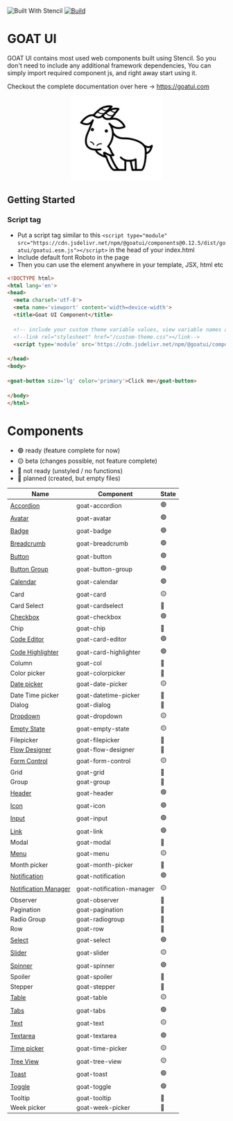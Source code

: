 ![Built With Stencil](https://img.shields.io/badge/-Built%20With%20Stencil-16161d.svg?logo=data%3Aimage%2Fsvg%2Bxml%3Bbase64%2CPD94bWwgdmVyc2lvbj0iMS4wIiBlbmNvZGluZz0idXRmLTgiPz4KPCEtLSBHZW5lcmF0b3I6IEFkb2JlIElsbHVzdHJhdG9yIDE5LjIuMSwgU1ZHIEV4cG9ydCBQbHVnLUluIC4gU1ZHIFZlcnNpb246IDYuMDAgQnVpbGQgMCkgIC0tPgo8c3ZnIHZlcnNpb249IjEuMSIgaWQ9IkxheWVyXzEiIHhtbG5zPSJodHRwOi8vd3d3LnczLm9yZy8yMDAwL3N2ZyIgeG1sbnM6eGxpbms9Imh0dHA6Ly93d3cudzMub3JnLzE5OTkveGxpbmsiIHg9IjBweCIgeT0iMHB4IgoJIHZpZXdCb3g9IjAgMCA1MTIgNTEyIiBzdHlsZT0iZW5hYmxlLWJhY2tncm91bmQ6bmV3IDAgMCA1MTIgNTEyOyIgeG1sOnNwYWNlPSJwcmVzZXJ2ZSI%2BCjxzdHlsZSB0eXBlPSJ0ZXh0L2NzcyI%2BCgkuc3Qwe2ZpbGw6I0ZGRkZGRjt9Cjwvc3R5bGU%2BCjxwYXRoIGNsYXNzPSJzdDAiIGQ9Ik00MjQuNywzNzMuOWMwLDM3LjYtNTUuMSw2OC42LTkyLjcsNjguNkgxODAuNGMtMzcuOSwwLTkyLjctMzAuNy05Mi43LTY4LjZ2LTMuNmgzMzYuOVYzNzMuOXoiLz4KPHBhdGggY2xhc3M9InN0MCIgZD0iTTQyNC43LDI5Mi4xSDE4MC40Yy0zNy42LDAtOTIuNy0zMS05Mi43LTY4LjZ2LTMuNkgzMzJjMzcuNiwwLDkyLjcsMzEsOTIuNyw2OC42VjI5Mi4xeiIvPgo8cGF0aCBjbGFzcz0ic3QwIiBkPSJNNDI0LjcsMTQxLjdIODcuN3YtMy42YzAtMzcuNiw1NC44LTY4LjYsOTIuNy02OC42SDMzMmMzNy45LDAsOTIuNywzMC43LDkyLjcsNjguNlYxNDEuN3oiLz4KPC9zdmc%2BCg%3D%3D&colorA=16161d&style=flat-square)
[![Build](https://github.com/goatui/components/workflows/Build/badge.svg)](https://github.com/goatui/components/actions?workflow=Build)



# GOAT UI

GOAT UI contains most used web components built using Stencil. So you don't need to include any additional framework
dependencies, You can simply import required component js, and right away start using it.

Checkout the complete documentation over here -> https://goatui.com

<div align="center">
  <img alt="GOAT UI LOGO" src="https://raw.githubusercontent.com/goatui/components/gh-pages/assets/img/goat.svg" width="210">
</div>

## Getting Started

### Script tag

- Put a script tag similar to
  this `<script type="module" src="https://cdn.jsdelivr.net/npm/@goatui/components@0.12.5/dist/goatui/goatui.esm.js"></script>` in
  the head of your index.html
- Include default font Roboto in the page
- Then you can use the element anywhere in your template, JSX, html etc

```html
<!DOCTYPE html>
<html lang='en'>
<head>
  <meta charset='utf-8'>
  <meta name='viewport' content='width=device-width'>
  <title>Goat UI Component</title>

  <!-- include your custom theme variable values, view variable names at https://cdn.jsdelivr.net/npm/@goatui/components@0.12.5/dist/goatui/assets/styles/theme.css -->
  <!--link rel="stylesheet" href="/custom-theme.css"></link-->
  <script type='module' src='https://cdn.jsdelivr.net/npm/@goatui/components@0.12.5/dist/goatui/goatui.esm.js'></script>

</head>
<body>

<goat-button size='lg' color='primary'>Click me</goat-button>

</body>
</html>
```

# Components

- 🟢 ready (feature complete for now)
- 🟡 beta (changes possible, not feature complete)
- 🔴 not ready (unstyled / no functions)
- 🔵 planned (created, but empty files)

| Name                                                                       | Component                 | State |
|----------------------------------------------------------------------------|---------------------------|-------|
| [Accordion](https://goatui.com/components/accordion)                       | goat-accordion            | 🟢    |
| [Avatar](https://goatui.com/components/avatar)                             | goat-avatar               | 🟢    |
| [Badge](https://goatui.com/components/badge)                               | goat-badge                | 🟢    |
| [Breadcrumb](https://goatui.com/components/breadcrumb)                     | goat-breadcrumb           | 🟢    |
| [Button](https://goatui.com/components/button)                             | goat-button               | 🟢    |
| [Button Group](https://goatui.com/components/button-group)                 | goat-button-group         | 🟢    |
| [Calendar](https://goatui.com/components/calendar)                         | goat-calendar             | 🟢    |
| Card                                                                       | goat-card                 | 🟡    |
| Card Select                                                                | goat-cardselect           | 🔵    |
| [Checkbox](https://goatui.com/components/checkbox)                         | goat-checkbox             | 🟢    |
| Chip                                                                       | goat-chip                 | 🔵    |
| [Code Editor](https://goatui.com/components/code-editor)                   | goat-card-editor          | 🟢    |
| [Code Highlighter](https://goatui.com/components/code-highlighter)         | goat-card-highlighter     | 🟢    |
| Column                                                                     | goat-col                  | 🔵    |
| Color picker                                                               | goat-colorpicker          | 🔵    |
| [Date picker](https://goatui.com/components/date-picker)                   | goat-date-picker          | 🟡    |
| Date Time picker                                                           | goat-datetime-picker      | 🔵    |
| Dialog                                                                     | goat-dialog               | 🔵    |
| [Dropdown](https://goatui.com/components/dropdown)                         | goat-dropdown             | 🟡    |
| [Empty State](https://goatui.com/components/empty-state)                   | goat-empty-state          | 🟡    |
| Filepicker                                                                 | goat-filepicker           | 🔵    |
| [Flow Designer ](https://goatui.com/components/flow-designer)              | goat-flow-designer        | 🔵    |
| [Form Control](https://goatui.com/components/form-control)                 | goat-form-control         | 🟡    |
| Grid                                                                       | goat-grid                 | 🔵    |
| Group                                                                      | goat-group                | 🔵    |
| [Header](https://goatui.com/components/header)                             | goat-header               | 🟢    |
| [Icon](https://goatui.com/components/icon)                                 | goat-icon                 | 🟢    |
| [Input](https://goatui.com/components/input)                               | goat-input                | 🟢    |
| [Link](https://goatui.com/components/link)                                 | goat-link                 | 🟢    |
| Modal                                                                      | goat-modal                | 🔵    |
| [Menu](https://goatui.com/components/menu)                                 | goat-menu                 | 🟡    |
| Month picker                                                               | goat-month-picker         | 🔵    |
| [Notification](https://goatui.com/components/notification)                 | goat-notification         | 🟢    |
| [Notification Manager](https://goatui.com/components/notification-manager) | goat-notification-manager | 🟡    |
| Observer                                                                   | goat-observer             | 🔵    |
| Pagination                                                                 | goat-pagination           | 🔵    |
| Radio Group                                                                | goat-radiogroup           | 🔵    |
| Row                                                                        | goat-row                  | 🔵    |
| [Select](https://goatui.com/components/select)                             | goat-select               | 🟢    |
| [Slider](https://goatui.com/components/slider)                             | goat-slider               | 🟡    |
| [Spinner](https://goatui.com/components/spinner)                           | goat-spinner              | 🟢    |
| Spoiler                                                                    | goat-spoiler              | 🔵    |
| Stepper                                                                    | goat-stepper              | 🔵    |
| [Table](https://goatui.com/components/table)                               | goat-table                | 🟡    |
| [Tabs](https://goatui.com/components/tabs)                                 | goat-tabs                 | 🟢    |
| [Text](https://goatui.com/components/text)                                 | goat-text                 | 🟡    |
| [Textarea](https://goatui.com/components/textarea)                         | goat-textarea             | 🟢    |
| [Time picker](https://goatui.com/components/time-picker)                   | goat-time-picker          | 🟡    |
| [Tree View](https://goatui.com/components/tree-view)                       | goat-tree-view            | 🟡    |
| [Toast](https://goatui.com/components/toast)                               | goat-toast                | 🟢    |
| [Toggle](https://goatui.com/components/toggle)                             | goat-toggle               | 🟢    |
| Tooltip                                                                    | goat-tooltip              | 🔵    |
| Week picker                                                                | goat-week-picker          | 🔵    |

